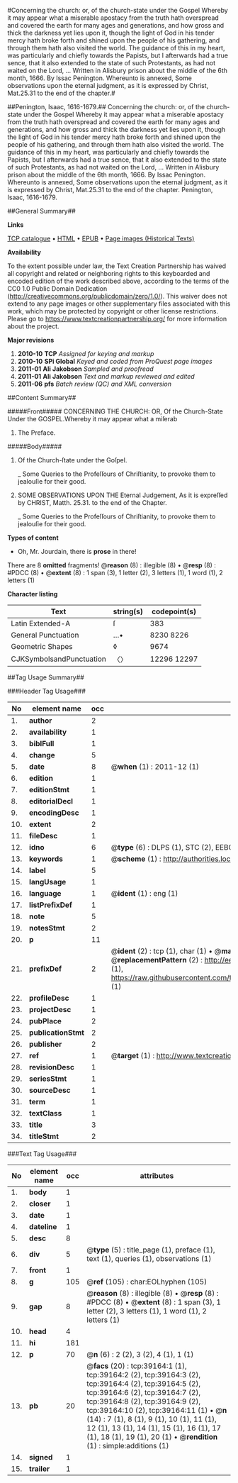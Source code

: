 #Concerning the church: or, of the church-state under the Gospel Whereby it may appear what a miserable apostacy from the truth hath overspread and covered the earth for many ages and generations, and how gross and thick the darkness yet lies upon it, though the light of God in his tender mercy hath broke forth and shined upon the people of his gathering, and through them hath also visited the world. The guidance of this in my heart, was particularly and chiefly towards the Papists, but I afterwards had a true sence, that it also extended to the state of such Protestants, as had not waited on the Lord, ... Written in Alisbury prison about the middle of the 6th month, 1666. By Issac Penington. Whereunto is annexed, Some observations upon the eternal judgment, as it is expressed by Christ, Mat.25.31 to the end of the chapter.#

##Penington, Isaac, 1616-1679.##
Concerning the church: or, of the church-state under the Gospel Whereby it may appear what a miserable apostacy from the truth hath overspread and covered the earth for many ages and generations, and how gross and thick the darkness yet lies upon it, though the light of God in his tender mercy hath broke forth and shined upon the people of his gathering, and through them hath also visited the world. The guidance of this in my heart, was particularly and chiefly towards the Papists, but I afterwards had a true sence, that it also extended to the state of such Protestants, as had not waited on the Lord, ... Written in Alisbury prison about the middle of the 6th month, 1666. By Issac Penington. Whereunto is annexed, Some observations upon the eternal judgment, as it is expressed by Christ, Mat.25.31 to the end of the chapter.
Penington, Isaac, 1616-1679.

##General Summary##

**Links**

[TCP catalogue](http://www.ota.ox.ac.uk/tcp/)  • 
[HTML](http://tei.it.ox.ac.uk/tcp/Texts-HTML/free/A54/A54027.html)  • 
[EPUB](http://tei.it.ox.ac.uk/tcp/Texts-EPUB/free/A54/A54027.epub) • 
[Page images (Historical Texts)](https://historicaltexts.jisc.ac.uk/eebo-99834660e)

**Availability**

To the extent possible under law, the Text Creation Partnership has waived all copyright and related or neighboring rights to this keyboarded and encoded edition of the work described above, according to the terms of the CC0 1.0 Public Domain Dedication (http://creativecommons.org/publicdomain/zero/1.0/). This waiver does not extend to any page images or other supplementary files associated with this work, which may be protected by copyright or other license restrictions. Please go to https://www.textcreationpartnership.org/ for more information about the project.

**Major revisions**

1. __2010-10__ __TCP__ *Assigned for keying and markup*
1. __2010-10__ __SPi Global__ *Keyed and coded from ProQuest page images*
1. __2011-01__ __Ali Jakobson__ *Sampled and proofread*
1. __2011-01__ __Ali Jakobson__ *Text and markup reviewed and edited*
1. __2011-06__ __pfs__ *Batch review (QC) and XML conversion*

##Content Summary##

#####Front#####
CONCERNING THE CHURCH: OR, Of the Church-State Under the GOSPEL.Whereby it may appear what a miſerab
1. The Preface.

#####Body#####

1. Of the Church-ſtate under the Goſpel.

    _ Some Queries to the Profeſſours of Chriſtianity, to provoke them to jealouſie for their good.

1. SOME OBSERVATIONS UPON THE Eternal Judgement, As it is expreſſed by CHRIST, Matth. 25.31. to the end of the Chapter.

    _ Some Queries to the Profeſſours of Chriſtianity, to provoke them to jealouſie for their good.

**Types of content**

  * Oh, Mr. Jourdain, there is **prose** in there!

There are 8 **omitted** fragments! 
 @__reason__ (8) : illegible (8)  •  @__resp__ (8) : #PDCC (8)  •  @__extent__ (8) : 1 span (3), 1 letter (2), 3 letters (1), 1 word (1), 2 letters (1)

**Character listing**


|Text|string(s)|codepoint(s)|
|---|---|---|
|Latin Extended-A|ſ|383|
|General Punctuation|…•|8230 8226|
|Geometric Shapes|◊|9674|
|CJKSymbolsandPunctuation|〈〉|12296 12297|

##Tag Usage Summary##

###Header Tag Usage###

|No|element name|occ|attributes|
|---|---|---|---|
|1.|__author__|2||
|2.|__availability__|1||
|3.|__biblFull__|1||
|4.|__change__|5||
|5.|__date__|8| @__when__ (1) : 2011-12 (1)|
|6.|__edition__|1||
|7.|__editionStmt__|1||
|8.|__editorialDecl__|1||
|9.|__encodingDesc__|1||
|10.|__extent__|2||
|11.|__fileDesc__|1||
|12.|__idno__|6| @__type__ (6) : DLPS (1), STC (2), EEBO-CITATION (1), PROQUEST (1), VID (1)|
|13.|__keywords__|1| @__scheme__ (1) : http://authorities.loc.gov/ (1)|
|14.|__label__|5||
|15.|__langUsage__|1||
|16.|__language__|1| @__ident__ (1) : eng (1)|
|17.|__listPrefixDef__|1||
|18.|__note__|5||
|19.|__notesStmt__|2||
|20.|__p__|11||
|21.|__prefixDef__|2| @__ident__ (2) : tcp (1), char (1)  •  @__matchPattern__ (2) : ([0-9\-]+):([0-9IVX]+) (1), (.+) (1)  •  @__replacementPattern__ (2) : http://eebo.chadwyck.com/downloadtiff?vid=$1&page=$2 (1), https://raw.githubusercontent.com/textcreationpartnership/Texts/master/tcpchars.xml#$1 (1)|
|22.|__profileDesc__|1||
|23.|__projectDesc__|1||
|24.|__pubPlace__|2||
|25.|__publicationStmt__|2||
|26.|__publisher__|2||
|27.|__ref__|1| @__target__ (1) : http://www.textcreationpartnership.org/docs/. (1)|
|28.|__revisionDesc__|1||
|29.|__seriesStmt__|1||
|30.|__sourceDesc__|1||
|31.|__term__|1||
|32.|__textClass__|1||
|33.|__title__|3||
|34.|__titleStmt__|2||


###Text Tag Usage###

|No|element name|occ|attributes|
|---|---|---|---|
|1.|__body__|1||
|2.|__closer__|1||
|3.|__date__|1||
|4.|__dateline__|1||
|5.|__desc__|8||
|6.|__div__|5| @__type__ (5) : title_page (1), preface (1), text (1), queries (1), observations (1)|
|7.|__front__|1||
|8.|__g__|105| @__ref__ (105) : char:EOLhyphen (105)|
|9.|__gap__|8| @__reason__ (8) : illegible (8)  •  @__resp__ (8) : #PDCC (8)  •  @__extent__ (8) : 1 span (3), 1 letter (2), 3 letters (1), 1 word (1), 2 letters (1)|
|10.|__head__|4||
|11.|__hi__|181||
|12.|__p__|70| @__n__ (6) : 2 (2), 3 (2), 4 (1), 1 (1)|
|13.|__pb__|20| @__facs__ (20) : tcp:39164:1 (1), tcp:39164:2 (2), tcp:39164:3 (2), tcp:39164:4 (2), tcp:39164:5 (2), tcp:39164:6 (2), tcp:39164:7 (2), tcp:39164:8 (2), tcp:39164:9 (2), tcp:39164:10 (2), tcp:39164:11 (1)  •  @__n__ (14) : 7 (1), 8 (1), 9 (1), 10 (1), 11 (1), 12 (1), 13 (1), 14 (1), 15 (1), 16 (1), 17 (1), 18 (1), 19 (1), 20 (1)  •  @__rendition__ (1) : simple:additions (1)|
|14.|__signed__|1||
|15.|__trailer__|1||
